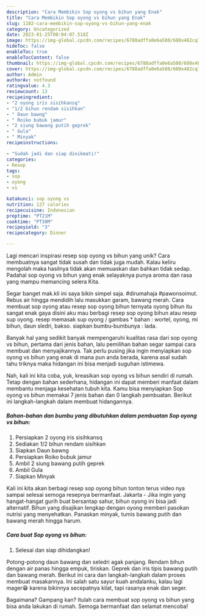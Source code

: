 ```yaml
---
description: "Cara Membikin Sop oyong vs bihun yang Enak"
title: "Cara Membikin Sop oyong vs bihun yang Enak"
slug: 1102-cara-membikin-sop-oyong-vs-bihun-yang-enak
category: Uncategorized
date: 2023-01-25T00:04:07.518Z
image: https://img-global.cpcdn.com/recipes/6788adffa0e6a580/680x482cq70/sop-oyong-vs-bihun-foto-resep-utama.jpg
hideToc: false
enableToc: true
enableTocContent: false
thumbnail: https://img-global.cpcdn.com/recipes/6788adffa0e6a580/680x482cq70/sop-oyong-vs-bihun-foto-resep-utama.jpg
cover: https://img-global.cpcdn.com/recipes/6788adffa0e6a580/680x482cq70/sop-oyong-vs-bihun-foto-resep-utama.jpg
author: Admin
authorAv: notfound
ratingvalue: 4.3
reviewcount: 13
recipeingredient:
- "2 oyong iris sisihkansq"
- "1/2 bihun rendam sisihkan"
- " Daun bawng"
- " Roiko bubuk jamur"
- "2 siung bawang putih geprek"
- " Gula"
- " Minyak"
recipeinstructions:

- "Sudah jadi dan siap dinikmati!"
categories:
- Resep
tags:
- sop
- oyong
- vs

katakunci: sop oyong vs 
nutrition: 127 calories
recipecuisine: Indonesian
preptime: "PT21M"
cooktime: "PT30M"
recipeyield: "3"
recipecategory: Dinner

---
```





Lagi mencari inspirasi resep sop oyong vs bihun yang unik? Cara membuatnya sangat tidak susah dan tidak juga mudah. Kalau keliru mengolah maka hasilnya tidak akan memuaskan dan bahkan tidak sedap. Padahal sop oyong vs bihun yang enak selayaknya punya aroma dan rasa yang mampu memancing selera Kita.





Segar banget mak.kli ini saya bikin simpel saja. #dirumahaja #pawonsoimut. Rebus air hingga mendidih lalu masukkan garam, bawang merah. Cara membuat sop oyong atau resep sop oyong bihun ternyata oyong bihun itu sangat enak gaya disini aku mau berbagi resep sop oyong bihun atau resep sup oyong. resep memasak sup oyong / gambas * bahan : wortel, oyong, mi bihun, daun sledri, bakso. siapkan bumbu-bumbunya : lada.

Banyak hal yang sedikit banyak mempengaruhi kualitas rasa dari sop oyong vs bihun, pertama dari jenis bahan, lalu pemilihan bahan segar sampai cara membuat dan menyajikannya. Tak perlu pusing jika ingin menyiapkan sop oyong vs bihun yang enak di mana pun anda berada, karena asal sudah tahu triknya maka hidangan ini bisa menjadi suguhan istimewa.






Nah, kali ini kita coba, yuk, kreasikan sop oyong vs bihun sendiri di rumah. Tetap dengan bahan sederhana, hidangan ini dapat memberi manfaat dalam membantu menjaga kesehatan tubuh kita. Kamu bisa menyiapkan Sop oyong vs bihun memakai 7 jenis bahan dan 0 langkah pembuatan. Berikut ini langkah-langkah dalam membuat hidangannya.

<!--inarticleads1-->

##### Bahan-bahan dan bumbu yang dibutuhkan dalam pembuatan Sop oyong vs bihun:

1. Persiapkan 2 oyong iris sisihkansq
1. Sediakan 1/2 bihun rendam sisihkan
1. Siapkan  Daun bawng
1. Persiapkan  Roiko bubuk jamur
1. Ambil 2 siung bawang putih geprek
1. Ambil  Gula
1. Siapkan  Minyak


Kali ini kita akan berbagi resep sop oyong bihun tonton terus video nya sampai selesai semoga resepnya bermanfaat. Jakarta - Jika ingin yang hangat-hangat gurih buat bersantap sahur, bihun oyong ini bisa jadi alternatif. Bihun yang disajikan lengkap dengan oyong memberi pasokan nutrisi yang menyehatkan. Panaskan minyak, tumis bawang putih dan bawang merah hingga harum. 

<!--inarticleads2-->

##### Cara buat Sop oyong vs bihun:


1. Selesai dan siap dihidangkan!

Potong-potong daun bawang dan seledri agak panjang. Rendam bihun dengan air panas hingga empuk, tiriskan. Geprek dan iris tipis bawang putih dan bawang merah. Berikut ini cara dan langkah-langkah dalam proses membuat masakannya. Ini salah satu sayur kuah andalanku, kalau lagi mager😁 karena bikinnya secepatnya kilat, tapi rasanya enak dan seger. 

Bagaimana? Gampang kan? Itulah cara membuat sop oyong vs bihun yang bisa anda lakukan di rumah. Semoga bermanfaat dan selamat mencoba!

